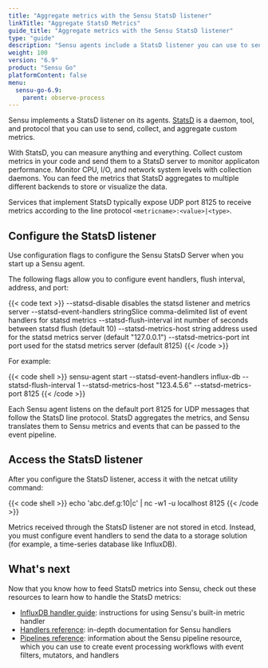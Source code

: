 ```yaml
---
title: "Aggregate metrics with the Sensu StatsD listener"
linkTitle: "Aggregate StatsD Metrics"
guide_title: "Aggregate metrics with the Sensu StatsD listener"
type: "guide"
description: "Sensu agents include a StatsD listener you can use to send application performance, CPU, I/O, and network utilization metrics to your observability pipeline."
weight: 100
version: "6.9"
product: "Sensu Go"
platformContent: false
menu:
  sensu-go-6.9:
    parent: observe-process
---
```


Sensu implements a StatsD listener on its agents.
[StatsD][1] is a daemon, tool, and protocol that you can use to send, collect, and aggregate custom metrics.

With StatsD, you can measure anything and everything.
Collect custom metrics in your code and send them to a StatsD server to monitor applicaton performance.
Monitor CPU, I/O, and network system levels with collection daemons.
You can feed the metrics that StatsD aggregates to multiple different backends to store or visualize the data.

Services that implement StatsD typically expose UDP port 8125 to receive metrics according to the line protocol `<metricname>:<value>|<type>`.

## Configure the StatsD listener

Use configuration flags to configure the Sensu StatsD Server when you start up a Sensu agent.

The following flags allow you to configure event handlers, flush interval, address, and port:

{{< code text >}}
--statsd-disable                      disables the statsd listener and metrics server
--statsd-event-handlers stringSlice   comma-delimited list of event handlers for statsd metrics
--statsd-flush-interval int           number of seconds between statsd flush (default 10)
--statsd-metrics-host string          address used for the statsd metrics server (default "127.0.0.1")
--statsd-metrics-port int             port used for the statsd metrics server (default 8125)
{{< /code >}}

For example:

{{< code shell >}}
sensu-agent start --statsd-event-handlers influx-db --statsd-flush-interval 1 --statsd-metrics-host "123.4.5.6" --statsd-metrics-port 8125
{{< /code >}}

Each Sensu agent listens on the default port 8125 for UDP messages that follow the StatsD line protocol.
StatsD aggregates the metrics, and Sensu translates them to Sensu metrics and events that can be passed to the event pipeline.

## Access the StatsD listener

After you configure the StatsD listener, access it with the netcat utility command:

{{< code shell >}}
echo 'abc.def.g:10|c' | nc -w1 -u localhost 8125
{{< /code >}}

Metrics received through the StatsD listener are not stored in etcd.
Instead, you must configure event handlers to send the data to a storage solution (for example, a time-series database like InfluxDB).

## What's next

Now that you know how to feed StatsD metrics into Sensu, check out these resources to learn how to handle the StatsD metrics:

* [InfluxDB handler guide][3]: instructions for using Sensu's built-in metric handler
* [Handlers reference][2]: in-depth documentation for Sensu handlers
* [Pipelines reference][6]: information about the Sensu pipeline resource, which you can use to create event processing workflows with event filters, mutators, and handlers


[1]: https://github.com/statsd/statsd
[2]: ../handlers/
[3]: ../populate-metrics-influxdb/
[4]: https://nc110.sourceforge.io/
[6]: ../pipelines/
